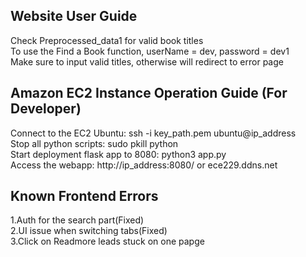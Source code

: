 ## Website User Guide
Check Preprocessed_data1 for valid book titles<br>
To use the Find a Book function, userName = dev, password = dev1<br>
Make sure to input valid titles, otherwise will redirect to error page<br>


## Amazon EC2 Instance Operation Guide (For Developer)
Connect to the EC2 Ubuntu: ssh -i key_path.pem ubuntu@ip_address <br>
Stop all python scripts: sudo pkill python <br>
Start deployment flask app to 8080: python3 app.py <br>
Access the webapp: http://ip_address:8080/ or ece229.ddns.net

## Known Frontend Errors
1.Auth for the search part(Fixed)<br>
2.UI issue when switching tabs(Fixed)<br>
3.Click on Readmore leads stuck on one papge<br>


